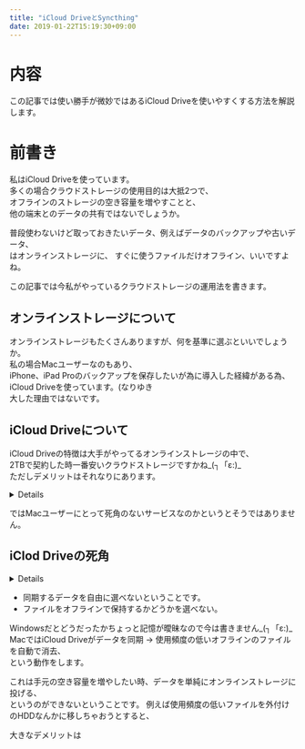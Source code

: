 ```yaml
---
title: "iCloud DriveとSyncthing"
date: 2019-01-22T15:19:30+09:00
---
```


# 内容
この記事では使い勝手が微妙ではあるiCloud Driveを使いやすくする方法を解説します。


# 前書き

私はiCloud Driveを使っています。  
多くの場合クラウドストレージの使用目的は大抵2つで、  
オフラインのストレージの空き容量を増やすことと、  
他の端末とのデータの共有ではないでしょうか。  

普段使わないけど取っておきたいデータ、例えばデータのバックアップや古いデータ、  
はオンラインストレージに、 すぐに使うファイルだけオフライン、いいですよね。

この記事では今私がやっているクラウドストレージの運用法を書きます。

## オンラインストレージについて

オンラインストレージもたくさんありますが、何を基準に選ぶといいでしょうか。  
私の場合Macユーザーなのもあり、  
iPhone、iPad Proのバックアップを保存したいが為に導入した経緯がある為、  
iCloud Driveを使っています。(なりゆき  
大した理由ではないです。  

## iCloud Driveについて
iCloud Driveの特徴は大手がやってるオンラインストレージの中で、  
2TBで契約した時一番安いクラウドストレージですかね\_(┐「ε:)\_  
ただしデメリットはそれなりにあります。

<details>
iCloud DriveのメリットはMacユーザーならという接頭辞がつきます。  
MacユーザーならMacのデスクトップやドキュメントフォルダを、iCloud Drive上に同期してくれます。

これはiPhoneなどの別の端末からネットワーク越しにこれらのデータにアクセスできるということです。  
Windowsでもクライアントアプリを入れれば同期できます。この辺は他のオンラインストレージと一緒ですね。  
Androidは知らないですが、  
別の手段として全ての端末でiCloud.comからブラウザ経由でアクセスすることができます。  
つまり、mac以外でも一応アクセスできるということですね。  
</details>

ではMacユーザーにとって死角のないサービスなのかというとそうではありません。  

## iClod Driveの死角
<details>
先ほどデスクトップやドキュメントフォルダを同期できると書きました。  
これには盲点があります。  
これは、デスクトップやドキュメントフォルダの  
"ファイル全てが"iCloud Driveの管理下に入る、ということです。  
もちろん設定でON/OFFできますが、全て管理下に入れるか入れないかの2択しかできません。  
つまり自由には同期するデータを選べないということです。

そして更に、先ほど述べたiCloud Driveの  
使わないファイルをアップロードして実体を削除する機能です。  
これはiCloud Driveの管理下にある全てのファイルが対象となります。  
つまりどのファイルがアップロードされ、実体を削除されるかわからないのです。  
たとえば2TB契約したとしましょう。あなたは何を保存するでしょうか。  
容量の大きな動画ファイルはどうでしょう？  
ただし、Macにおいては落とし穴があります。  
アップロードしてオフラインのデータを消す。  
この基本的なオンラインストレージの使い方が"ブラウザ経由"でしかできません\_(┐「ε:)\_  
まさかと思うでしょう、ほんとです \_(:3 」∠ )\_  
なぜそんなことになってるかというと、  
iCloud Driveはデータを"同期"することが基本となっているからです。  
オフラインのデータを消せば、クラウド上のデータも消えるのです\_(┐「ε:)\_  
</details>


 * 同期するデータを自由に選べないということです。
 * ファイルをオフラインで保持するかどうかを選べない。

Windowsだとどうだったかちょっと記憶が曖昧なので今は書きません\_(┐「ε:)\_
MacではiCloud Driveがデータを同期 → 使用頻度の低いオフラインのファイルを自動で消去、  
という動作をします。  

これは手元の空き容量を増やしたい時、データを単純にオンラインストレージに投げる、  
というのができないということです。
例えば使用頻度の低いファイルを外付けのHDDなんかに移しちゃおうとすると、


大きなデメリットは
